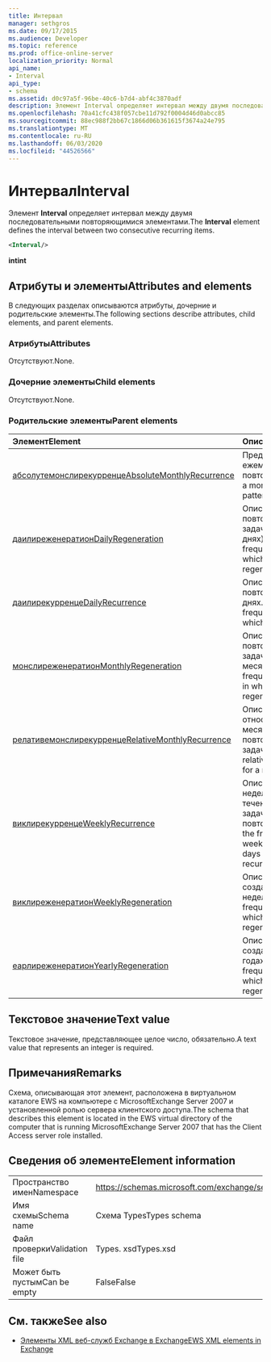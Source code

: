 ```yaml
---
title: Интервал
manager: sethgros
ms.date: 09/17/2015
ms.audience: Developer
ms.topic: reference
ms.prod: office-online-server
localization_priority: Normal
api_name:
- Interval
api_type:
- schema
ms.assetid: d0c97a5f-96be-40c6-b7d4-abf4c3870adf
description: Элемент Interval определяет интервал между двумя последовательными повторяющимися элементами.
ms.openlocfilehash: 70a41cfc438f057cbe11d792f0004d46d0abcc85
ms.sourcegitcommit: 88ec988f2bb67c1866d06b361615f3674a24e795
ms.translationtype: MT
ms.contentlocale: ru-RU
ms.lasthandoff: 06/03/2020
ms.locfileid: "44526566"
---
```

# <a name="interval"></a><span data-ttu-id="e0046-103">Интервал</span><span class="sxs-lookup"><span data-stu-id="e0046-103">Interval</span></span>

<span data-ttu-id="e0046-104">Элемент **Interval** определяет интервал между двумя последовательными повторяющимися элементами.</span><span class="sxs-lookup"><span data-stu-id="e0046-104">The **Interval** element defines the interval between two consecutive recurring items.</span></span> 
  
```xml
<Interval/>
```

 <span data-ttu-id="e0046-105">**int**</span><span class="sxs-lookup"><span data-stu-id="e0046-105">**int**</span></span>
## <a name="attributes-and-elements"></a><span data-ttu-id="e0046-106">Атрибуты и элементы</span><span class="sxs-lookup"><span data-stu-id="e0046-106">Attributes and elements</span></span>

<span data-ttu-id="e0046-107">В следующих разделах описываются атрибуты, дочерние и родительские элементы.</span><span class="sxs-lookup"><span data-stu-id="e0046-107">The following sections describe attributes, child elements, and parent elements.</span></span>
  
### <a name="attributes"></a><span data-ttu-id="e0046-108">Атрибуты</span><span class="sxs-lookup"><span data-stu-id="e0046-108">Attributes</span></span>

<span data-ttu-id="e0046-109">Отсутствуют.</span><span class="sxs-lookup"><span data-stu-id="e0046-109">None.</span></span>
  
### <a name="child-elements"></a><span data-ttu-id="e0046-110">Дочерние элементы</span><span class="sxs-lookup"><span data-stu-id="e0046-110">Child elements</span></span>

<span data-ttu-id="e0046-111">Отсутствуют.</span><span class="sxs-lookup"><span data-stu-id="e0046-111">None.</span></span>
  
### <a name="parent-elements"></a><span data-ttu-id="e0046-112">Родительские элементы</span><span class="sxs-lookup"><span data-stu-id="e0046-112">Parent elements</span></span>

|<span data-ttu-id="e0046-113">**Элемент**</span><span class="sxs-lookup"><span data-stu-id="e0046-113">**Element**</span></span>|<span data-ttu-id="e0046-114">**Описание**</span><span class="sxs-lookup"><span data-stu-id="e0046-114">**Description**</span></span>|
|:-----|:-----|
|[<span data-ttu-id="e0046-115">абсолутемонслирекурренце</span><span class="sxs-lookup"><span data-stu-id="e0046-115">AbsoluteMonthlyRecurrence</span></span>](absolutemonthlyrecurrence.md) <br/> |<span data-ttu-id="e0046-116">Представляет ежемесячный шаблон повторения.</span><span class="sxs-lookup"><span data-stu-id="e0046-116">Represents a monthly recurrence pattern.</span></span>  <br/> |
|[<span data-ttu-id="e0046-117">даилиреженератион</span><span class="sxs-lookup"><span data-stu-id="e0046-117">DailyRegeneration</span></span>](dailyregeneration.md) <br/> |<span data-ttu-id="e0046-118">Описывает частоту повторного создания задачи (в днях).</span><span class="sxs-lookup"><span data-stu-id="e0046-118">Describes the frequency, in days, in which a task is regenerated.</span></span>  <br/> |
|[<span data-ttu-id="e0046-119">даилирекурренце</span><span class="sxs-lookup"><span data-stu-id="e0046-119">DailyRecurrence</span></span>](dailyrecurrence.md) <br/> |<span data-ttu-id="e0046-120">Описывает частоту повторения задачи в днях.</span><span class="sxs-lookup"><span data-stu-id="e0046-120">Describes the frequency, in days, in which a task recurs.</span></span>  <br/> |
|[<span data-ttu-id="e0046-121">монслиреженератион</span><span class="sxs-lookup"><span data-stu-id="e0046-121">MonthlyRegeneration</span></span>](monthlyregeneration.md) <br/> |<span data-ttu-id="e0046-122">Описывает частоту повторного создания задачи в месяцах.</span><span class="sxs-lookup"><span data-stu-id="e0046-122">Describes the frequency, in months, in which a task is regenerated.</span></span>  <br/> |
|[<span data-ttu-id="e0046-123">релативемонслирекурренце</span><span class="sxs-lookup"><span data-stu-id="e0046-123">RelativeMonthlyRecurrence</span></span>](relativemonthlyrecurrence.md) <br/> |<span data-ttu-id="e0046-124">Описывает относительный месячный шаблон для повторяющейся задачи.</span><span class="sxs-lookup"><span data-stu-id="e0046-124">Describes a relative monthly pattern for a recurring task.</span></span>  <br/> |
|[<span data-ttu-id="e0046-125">виклирекурренце</span><span class="sxs-lookup"><span data-stu-id="e0046-125">WeeklyRecurrence</span></span>](weeklyrecurrence.md) <br/> |<span data-ttu-id="e0046-126">Описывает частоту в неделях (в неделях), в течение которых задача повторяется.</span><span class="sxs-lookup"><span data-stu-id="e0046-126">Describes the frequency, in weeks, in which and the days on which a task recurs.</span></span>  <br/> |
|[<span data-ttu-id="e0046-127">виклиреженератион</span><span class="sxs-lookup"><span data-stu-id="e0046-127">WeeklyRegeneration</span></span>](weeklyregeneration.md) <br/> |<span data-ttu-id="e0046-128">Описывает частоту создания задачи в неделях.</span><span class="sxs-lookup"><span data-stu-id="e0046-128">Describes the frequency, in weeks, in which a task is regenerated.</span></span>  <br/> |
|[<span data-ttu-id="e0046-129">еарлиреженератион</span><span class="sxs-lookup"><span data-stu-id="e0046-129">YearlyRegeneration</span></span>](yearlyregeneration.md) <br/> |<span data-ttu-id="e0046-130">Описывает частоту создания задачи в годах.</span><span class="sxs-lookup"><span data-stu-id="e0046-130">Describes the frequency, in years, in which a task is regenerated.</span></span>  <br/> |
   
## <a name="text-value"></a><span data-ttu-id="e0046-131">Текстовое значение</span><span class="sxs-lookup"><span data-stu-id="e0046-131">Text value</span></span>

<span data-ttu-id="e0046-132">Текстовое значение, представляющее целое число, обязательно.</span><span class="sxs-lookup"><span data-stu-id="e0046-132">A text value that represents an integer is required.</span></span>
  
## <a name="remarks"></a><span data-ttu-id="e0046-133">Примечания</span><span class="sxs-lookup"><span data-stu-id="e0046-133">Remarks</span></span>

<span data-ttu-id="e0046-134">Схема, описывающая этот элемент, расположена в виртуальном каталоге EWS на компьютере с MicrosoftExchange Server 2007 и установленной ролью сервера клиентского доступа.</span><span class="sxs-lookup"><span data-stu-id="e0046-134">The schema that describes this element is located in the EWS virtual directory of the computer that is running MicrosoftExchange Server 2007 that has the Client Access server role installed.</span></span>
  
## <a name="element-information"></a><span data-ttu-id="e0046-135">Сведения об элементе</span><span class="sxs-lookup"><span data-stu-id="e0046-135">Element information</span></span>

|||
|:-----|:-----|
|<span data-ttu-id="e0046-136">Пространство имен</span><span class="sxs-lookup"><span data-stu-id="e0046-136">Namespace</span></span>  <br/> |https://schemas.microsoft.com/exchange/services/2006/types  <br/> |
|<span data-ttu-id="e0046-137">Имя схемы</span><span class="sxs-lookup"><span data-stu-id="e0046-137">Schema name</span></span>  <br/> |<span data-ttu-id="e0046-138">Схема Types</span><span class="sxs-lookup"><span data-stu-id="e0046-138">Types schema</span></span>  <br/> |
|<span data-ttu-id="e0046-139">Файл проверки</span><span class="sxs-lookup"><span data-stu-id="e0046-139">Validation file</span></span>  <br/> |<span data-ttu-id="e0046-140">Types. xsd</span><span class="sxs-lookup"><span data-stu-id="e0046-140">Types.xsd</span></span>  <br/> |
|<span data-ttu-id="e0046-141">Может быть пустым</span><span class="sxs-lookup"><span data-stu-id="e0046-141">Can be empty</span></span>  <br/> |<span data-ttu-id="e0046-142">False</span><span class="sxs-lookup"><span data-stu-id="e0046-142">False</span></span>  <br/> |
   
## <a name="see-also"></a><span data-ttu-id="e0046-143">См. также</span><span class="sxs-lookup"><span data-stu-id="e0046-143">See also</span></span>



- [<span data-ttu-id="e0046-144">Элементы XML веб-служб Exchange в Exchange</span><span class="sxs-lookup"><span data-stu-id="e0046-144">EWS XML elements in Exchange</span></span>](ews-xml-elements-in-exchange.md)

